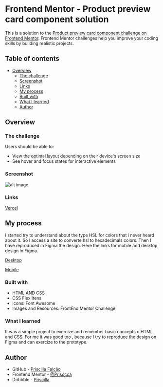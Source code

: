 # Frontend Mentor - Product preview card component solution

This is a solution to the [Product preview card component challenge on Frontend Mentor](https://www.frontendmentor.io/challenges/product-preview-card-component-GO7UmttRfa). Frontend Mentor challenges help you improve your coding skills by building realistic projects.

## Table of contents

- [Overview](#overview)
  - [The challenge](#the-challenge)
  - [Screenshot](#screenshot)
  - [Links](#links)
  - [My process](#my-process)
  - [Built with](#built-with)
  - [What I learned](#what-i-learned)
  - [Author](#author)

## Overview

### The challenge

Users should be able to:

- View the optimal layout depending on their device's screen size
- See hover and focus states for interactive elements

### Screenshot

![alt image](./img/Opera%20Instant%C3%A2neo_2022-10-21_164814_index1.html.png)

### Links

[Vercel](https://product-preview-cardcomponent.vercel.app/)

## My process

I started try to understand about the type HSL for colors that i never heard about it.
So I access a site to converte hsl to hexadecimals colors.
Then I have reproduced in Figma the design.
Here the links for mobile and desktop design in Figma.

[Desktop](https://www.figma.com/proto/7kmD6Dt2ggSkDNwvh5CSmn/Product-card-component?page-id=3%3A2&node-id=4%3A4&viewport=532%2C379%2C0.65&scaling=min-zoom)

[Mobile](https://www.figma.com/proto/7kmD6Dt2ggSkDNwvh5CSmn/Product-card-component?page-id=3%3A3&node-id=4%3A5&viewport=580%2C371%2C0.83&scaling=scale-down)

### Built with

- HTML AND CSS
- CSS Flex Itens
- Icons: Font Awesome
- Images and Resources: FrontEnd Mentor Challenge

### What I learned

It was a simple project to exercize and remember basic concepts o HTML and CSS. For me it was good too , because I try to reproduce the design on Figma and can exercize to the prototype.

## Author

- GitHub - [Priscilla Falcão](https://github.com/Prisccca)
- Frontend Mentor - [@Prisccca](https://www.frontendmentor.io/profile/Prisccca)
- Dribbble - [Priscilla]()
